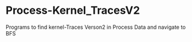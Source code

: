 # Process-Kernel_TracesV2
Programs to find kernel-Traces Verson2 in Process Data and navigate to BFS
